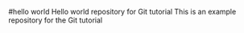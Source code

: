 #hello world
Hello world repository for Git tutorial
This is an example repository for the Git tutorial 